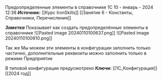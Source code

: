 
Предоопределенные элементы в справочнике 1С
 10 - январь - 2024  12:38 
***Источник:***  [[Курс IronSkills]] [[Занятие 6 - Константы, Справочники, Перечисления]]

***Заметка*** 
Показывает как создать предопределённые элементы в справочнике
![[Pasted image 20240110100637.png]]
![[Pasted image 20240110100610.png]]

Так же 
Мы можем эти элементы в конфигурации заполнить только частично, дополнительные реквизиты можно заполнить только в режиме Предприятие

В типовой конфигурации предусмотрено
***Ключи:*** [[1С_Конфигурация]] [[2024 год]]
